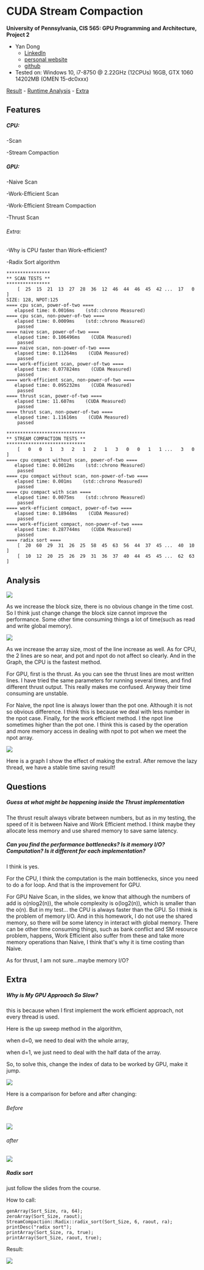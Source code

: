 CUDA Stream Compaction
======================

**University of Pennsylvania, CIS 565: GPU Programming and Architecture, Project 2**

* Yan Dong
  - [LinkedIn](https://www.linkedin.com/in/yan-dong-572b1113b/)
  - [personal website](coffeier.com)
  - [github](https://github.com/coffeiersama)
* Tested on: Windows 10, i7-8750 @ 2.22GHz  (12CPUs)  16GB, GTX 1060 14202MB (OMEN 15-dc0xxx)



[Result](#features) - [Runtime Analysis](#analysis) - [Extra](#extra)



## Features

##### CPU: 

-Scan

-Stream Compaction

##### GPU: 

-Naive Scan 

-Work-Efficient Scan

-Work-Efficient Stream Compaction

-Thrust Scan

###### Extra:

-Why is CPU faster than Work-efficient?

-Radix Sort algorithm



```
****************
** SCAN TESTS **
****************
    [  25  15  21  13  27  28  36  12  46  44  46  45  42 ...  17   0 ]
SIZE: 128, NPOT:125
==== cpu scan, power-of-two ====
   elapsed time: 0.0016ms    (std::chrono Measured)
==== cpu scan, non-power-of-two ====
   elapsed time: 0.0009ms    (std::chrono Measured)
    passed
==== naive scan, power-of-two ====
   elapsed time: 0.106496ms    (CUDA Measured)
    passed
==== naive scan, non-power-of-two ====
   elapsed time: 0.11264ms    (CUDA Measured)
    passed
==== work-efficient scan, power-of-two ====
   elapsed time: 0.077824ms    (CUDA Measured)
    passed
==== work-efficient scan, non-power-of-two ====
   elapsed time: 0.095232ms    (CUDA Measured)
    passed
==== thrust scan, power-of-two ====
   elapsed time: 11.607ms    (CUDA Measured)
    passed
==== thrust scan, non-power-of-two ====
   elapsed time: 1.11616ms    (CUDA Measured)
    passed

*****************************
** STREAM COMPACTION TESTS **
*****************************
    [   0   0   1   3   2   1   2   1   3   0   0   1   1 ...   3   0 ]
==== cpu compact without scan, power-of-two ====
   elapsed time: 0.0012ms    (std::chrono Measured)
    passed
==== cpu compact without scan, non-power-of-two ====
   elapsed time: 0.001ms    (std::chrono Measured)
    passed
==== cpu compact with scan ====
   elapsed time: 0.0075ms    (std::chrono Measured)
    passed
==== work-efficient compact, power-of-two ====
   elapsed time: 0.18944ms    (CUDA Measured)
    passed
==== work-efficient compact, non-power-of-two ====
   elapsed time: 0.287744ms    (CUDA Measured)
    passed
==== radix sort ====
    [  20  60  29  31  26  25  58  45  63  56  44  37  45 ...  40  10 ]
    [  10  12  20  25  26  29  31  36  37  40  44  45  45 ...  62  63 ]
```



## Analysis

![](img/blocksize.png)

As we increase the block size, there is no obvious change in the time cost. So I think just change change the block size cannot improve the performance. Some other time consuming things a lot of time(such as read and write global memory).

![](img/arraysize.png)

As we increase the array size, most of the line increase as well.  As for CPU, the 2 lines are so near, and pot and npot do not affect so clearly. And in the Graph, the CPU is the fastest method.

For GPU,  first is the thrust. As you can see the thrust lines are most written lines. I have tried the same parameters for running several times, and find different thrust output. This really makes me confused. Anyway their time consuming are unstable.

For Naive, the npot line is always lower than the pot one. Although it is not so obvious difference. I think this is because we deal with less number in the npot case. Finally, for the work efficient method. I the npot line sometimes higher than the pot one. I think this is cased by the operation and more memory access in dealing with npot to pot when we meet the npot array. 



![](img/beforeandafter.png)

Here is a graph I show the effect of making the extra1. After remove the lazy thread, we have a stable time saving result!

## Questions

##### Guess at what might be happening inside the Thrust implementation 

The thrust result always vibrate between numbers, but as in my testing, the speed of it is between Naive and Work Efficient method. I think maybe they allocate less memory and use shared memory to save same latency.

##### Can you find the performance bottlenecks? Is it memory I/O? Computation? Is it different for each implementation?

I think is yes.

For the CPU, I think the computation is the main bottlenecks, since you need to do a for loop. And that is the improvement for GPU.

For GPU Naive Scan, in the slides, we know that although the numbers of add is o(nlog2(n)), the whole complexity is o(log2(n)), which is smaller than the o(n). But in my test... the CPU is always faster than the GPU. So I think is the problem of memory I/O.  And in this homework, I do not use the shared memory, so there will be some latency in interact with global memory. There can be other time consuming things, such as bank conflict and SM resource problem, happens, Work Efficient also suffer from these and take more memory operations than Naive, I think that's why it is time costing than Naive.

As for thrust, I am not sure...maybe memory I/O?

## Extra

##### Why is My GPU Approach So Slow?

this is because when I first implement the work efficient approach, not every thread is used.

Here is the up sweep method in the algorithm, 

when d=0, we need to deal with the whole array,

when d=1, we just need to deal with the half data of the array.

So, to solve this, change the index of data to be worked by GPU, make it jump. 

![](img/up.png)

Here is a comparison for before and after changing:

###### Before

![](img/before.png)

###### after

![](img/after.png)



##### Radix sort

just follow the slides from the course.

How to call:

```
genArray(Sort_Size, ra, 64);
zeroArray(Sort_Size, raout);
StreamCompaction::Radix::radix_sort(Sort_Size, 6, raout, ra);
printDesc("radix sort");
printArray(Sort_Size, ra, true);
printArray(Sort_Size, raout, true);
```

Result:

![](img/radix.png)